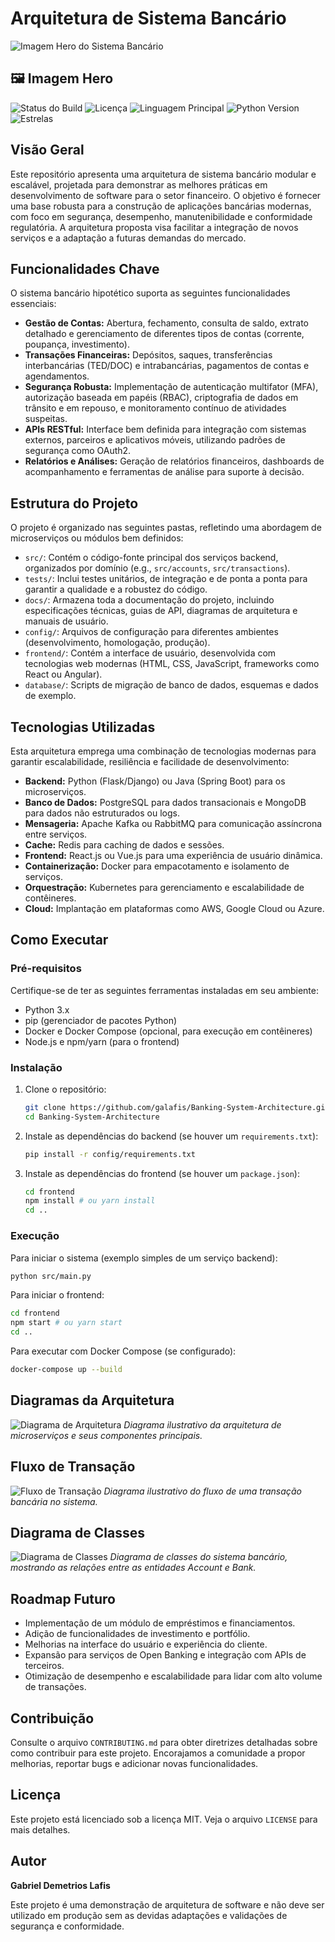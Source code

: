 # Arquitetura de Sistema Bancário

![Imagem Hero do Sistema Bancário](docs/hero_banking_system_new.png)

## 🖼️ Imagem Hero

![Status do Build](https://img.shields.io/badge/build-passing-brightgreen)
![Licença](https://img.shields.io/badge/license-MIT-blue)
![Linguagem Principal](https://img.shields.io/github/languages/top/galafis/Banking-System-Architecture?color=blue)
![Python Version](https://img.shields.io/badge/python-3.x-blue)
![Estrelas](https://img.shields.io/github/stars/galafis/Banking-System-Architecture?style=social)

## Visão Geral

Este repositório apresenta uma arquitetura de sistema bancário modular e escalável, projetada para demonstrar as melhores práticas em desenvolvimento de software para o setor financeiro. O objetivo é fornecer uma base robusta para a construção de aplicações bancárias modernas, com foco em segurança, desempenho, manutenibilidade e conformidade regulatória. A arquitetura proposta visa facilitar a integração de novos serviços e a adaptação a futuras demandas do mercado.

## Funcionalidades Chave

O sistema bancário hipotético suporta as seguintes funcionalidades essenciais:

*   **Gestão de Contas:** Abertura, fechamento, consulta de saldo, extrato detalhado e gerenciamento de diferentes tipos de contas (corrente, poupança, investimento).
*   **Transações Financeiras:** Depósitos, saques, transferências interbancárias (TED/DOC) e intrabancárias, pagamentos de contas e agendamentos.
*   **Segurança Robusta:** Implementação de autenticação multifator (MFA), autorização baseada em papéis (RBAC), criptografia de dados em trânsito e em repouso, e monitoramento contínuo de atividades suspeitas.
*   **APIs RESTful:** Interface bem definida para integração com sistemas externos, parceiros e aplicativos móveis, utilizando padrões de segurança como OAuth2.
*   **Relatórios e Análises:** Geração de relatórios financeiros, dashboards de acompanhamento e ferramentas de análise para suporte à decisão.

## Estrutura do Projeto

O projeto é organizado nas seguintes pastas, refletindo uma abordagem de microserviços ou módulos bem definidos:

*   `src/`: Contém o código-fonte principal dos serviços backend, organizados por domínio (e.g., `src/accounts`, `src/transactions`).
*   `tests/`: Inclui testes unitários, de integração e de ponta a ponta para garantir a qualidade e a robustez do código.
*   `docs/`: Armazena toda a documentação do projeto, incluindo especificações técnicas, guias de API, diagramas de arquitetura e manuais de usuário.
*   `config/`: Arquivos de configuração para diferentes ambientes (desenvolvimento, homologação, produção).
*   `frontend/`: Contém a interface de usuário, desenvolvida com tecnologias web modernas (HTML, CSS, JavaScript, frameworks como React ou Angular).
*   `database/`: Scripts de migração de banco de dados, esquemas e dados de exemplo.

## Tecnologias Utilizadas

Esta arquitetura emprega uma combinação de tecnologias modernas para garantir escalabilidade, resiliência e facilidade de desenvolvimento:

*   **Backend:** Python (Flask/Django) ou Java (Spring Boot) para os microserviços.
*   **Banco de Dados:** PostgreSQL para dados transacionais e MongoDB para dados não estruturados ou logs.
*   **Mensageria:** Apache Kafka ou RabbitMQ para comunicação assíncrona entre serviços.
*   **Cache:** Redis para caching de dados e sessões.
*   **Frontend:** React.js ou Vue.js para uma experiência de usuário dinâmica.
*   **Containerização:** Docker para empacotamento e isolamento de serviços.
*   **Orquestração:** Kubernetes para gerenciamento e escalabilidade de contêineres.
*   **Cloud:** Implantação em plataformas como AWS, Google Cloud ou Azure.

## Como Executar

### Pré-requisitos

Certifique-se de ter as seguintes ferramentas instaladas em seu ambiente:

*   Python 3.x
*   pip (gerenciador de pacotes Python)
*   Docker e Docker Compose (opcional, para execução em contêineres)
*   Node.js e npm/yarn (para o frontend)

### Instalação

1.  Clone o repositório:
    ```bash
    git clone https://github.com/galafis/Banking-System-Architecture.git
    cd Banking-System-Architecture
    ```
2.  Instale as dependências do backend (se houver um `requirements.txt`):
    ```bash
    pip install -r config/requirements.txt
    ```
3.  Instale as dependências do frontend (se houver um `package.json`):
    ```bash
    cd frontend
    npm install # ou yarn install
    cd ..
    ```

### Execução

Para iniciar o sistema (exemplo simples de um serviço backend):

```bash
python src/main.py
```

Para iniciar o frontend:

```bash
cd frontend
npm start # ou yarn start
cd ..
```

Para executar com Docker Compose (se configurado):

```bash
docker-compose up --build
```

## Diagramas da Arquitetura

![Diagrama de Arquitetura](docs/architecture_diagram.png)
*Diagrama ilustrativo da arquitetura de microserviços e seus componentes principais.*

## Fluxo de Transação

![Fluxo de Transação](docs/architecture_diagram_rendered.png)
*Diagrama ilustrativo do fluxo de uma transação bancária no sistema.*

## Diagrama de Classes

![Diagrama de Classes](docs/architecture_diagram.png)
*Diagrama de classes do sistema bancário, mostrando as relações entre as entidades Account e Bank.*

## Roadmap Futuro

*   Implementação de um módulo de empréstimos e financiamentos.
*   Adição de funcionalidades de investimento e portfólio.
*   Melhorias na interface do usuário e experiência do cliente.
*   Expansão para serviços de Open Banking e integração com APIs de terceiros.
*   Otimização de desempenho e escalabilidade para lidar com alto volume de transações.

## Contribuição

Consulte o arquivo `CONTRIBUTING.md` para obter diretrizes detalhadas sobre como contribuir para este projeto. Encorajamos a comunidade a propor melhorias, reportar bugs e adicionar novas funcionalidades.

## Licença

Este projeto está licenciado sob a licença MIT. Veja o arquivo `LICENSE` para mais detalhes.

## Autor

**Gabriel Demetrios Lafis**

Este projeto é uma demonstração de arquitetura de software e não deve ser utilizado em produção sem as devidas adaptações e validações de segurança e conformidade.

